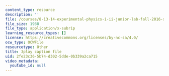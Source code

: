 ```yaml
---
content_type: resource
description: ''
file: /courses/8-13-14-experimental-physics-i-ii-junior-lab-fall-2016-spring-2017/2fe23c365b74d3025dde0b339a2ca715_XLuIf68TJBI.srt
file_size: 1938
file_type: application/x-subrip
learning_resource_types: []
license: https://creativecommons.org/licenses/by-nc-sa/4.0/
ocw_type: OCWFile
resourcetype: Other
title: 3play caption file
uid: 2fe23c36-5b74-d302-5dde-0b339a2ca715
video_metadata:
  youtube_id: null
---
```

